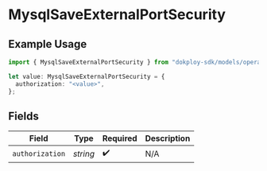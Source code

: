 # MysqlSaveExternalPortSecurity

## Example Usage

```typescript
import { MysqlSaveExternalPortSecurity } from "dokploy-sdk/models/operations";

let value: MysqlSaveExternalPortSecurity = {
  authorization: "<value>",
};
```

## Fields

| Field              | Type               | Required           | Description        |
| ------------------ | ------------------ | ------------------ | ------------------ |
| `authorization`    | *string*           | :heavy_check_mark: | N/A                |